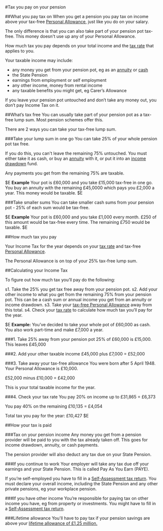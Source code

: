 #Tax you pay on your pension

##What you pay tax on
When you get a pension you pay tax on income above your tax-free [Personal Allowance](https://www.gov.uk/income-tax-rates/personal-allowances), just like you do on your salary. 

The only difference is that you can also take part of your pension pot tax-free. This money doesn't use up any of your Personal Allowance. 

How much tax you pay depends on your total income and the [tax rate](https://www.gov.uk/income-tax-rates) that applies to you. 

Your taxable income may include: 

- any money you get from your pension pot, eg as an [annuity](/articles/what-you-can-do-with-your-pension-pot) or [cash](/articles/what-you-can-do-with-your-pension-pot)
- the State Pension
- earnings from employment or self employment
- any other income, money from rental income
- any taxable benefits you might get, eg Carer’s Allowance 

If you leave your pension pot untouched and don’t take any money out, you don’t pay Income Tax on it.

##What’s tax free
You can usually take part of your pension pot as a tax-free lump sum. Most pension schemes offer this. 

There are 2 ways you can take your tax-free lump sum. 

###Take your lump sum in one go
You can take 25% of your whole pension pot tax free. 

If you do this, you can't leave the remaining 75% untouched. You must either take it as cash, or buy an [annuity](/articles/what-you-can-do-with-your-pension-pot) with it, or put it into an [income drawdown](/articles/what-you-can-do-with-your-pension-pot) fund. 

Any payments you get from the remaining 75% are taxable.  

$E
**Example** 
Your pot is £60,000 and you take £15,000 tax-free in one go. 
You buy an annuity with the remaining £45,0000 which pays you £2,000 a year. 
This money would be taxable.
$E

###Take smaller sums
You can take smaller cash sums from your pension pot -  25% of each sum would be tax-free. 

$E
**Example**
Your pot is £60,000 and you take £1,000 every month. £250 of this amount would be tax-free every time. The remaining £750 would be taxable. 
$E

##How much tax you pay

Your Income Tax for the year depends on your [tax rate](https://www.gov.uk/income-tax-rates) and tax-free [Personal Allowance](https://www.gov.uk/income-tax-rates). 

The Personal Allowance is on top of your 25% tax-free lump sum.  

##Calculating your Income Tax

To figure out how much tax you’ll pay do the following: 

s1. Take the 25% you get tax free away from your pension pot.
s2. Add your other income to what you get from the remaining 75% from your pension pot. This can be a cash sum or annual income you get from an annuity or income drawdown.
s3. Take your [tax-free Personal Allowance](https://www.gov.uk/income-tax-rates/personal-allowances) away from this total. 
s4. Check your [tax rate](https://www.gov.uk/income-tax-rates/income-tax-rates) to calculate how much tax you’ll pay for the year. 

$E
**Example:**
You’ve decided to take your whole pot of £60,000 as cash.
You also work part-time and make £7,000 a year. 

###1. Take 25% away from your pension pot
25% of £60,000 is £15,000. 
This leaves £45,000

###2. Add your other taxable income 
£45,000 plus £7,000 = £52,000

###3. Take away your tax-free allowance
You were born after 5 April 1948. Your Personal Allowance is £10,000. 

£52,000 minus £10,000 = £42,000

This is your total taxable income for the year. 

###4. Check your tax rate
You pay 20% on income up to £31,865 = £6,373 

You pay 40% on the remaining £10,135 = £4,054 

Total tax you pay for the year: £10,427
$E

##How your tax is paid

###Tax on your pension income
Any money you get from a pension provider will be paid to you with the tax already taken off. This goes for income drawdown, annuity, or cash payments.

The pension provider will also deduct any tax due on your State Pension.

###If you continue to work
Your employer will take any tax due off your earnings and your State Pension. This is called Pay As You Earn (PAYE).

If you’re self-employed you have to fill in a [Self-Assessment tax return](https://www.gov.uk/self-assessment-tax-returns). You must declare your overall income, including the State Pension and any other private pensions, eg your workplace pension.

###If you have other income
You’re responsible for paying tax on other income you have, eg from property or investments. You might have to fill in a [Self-Assessment tax return](https://www.gov.uk/self-assessment-tax-returns). 

###Lifetime allowance
You'll have to pay tax if your pension savings are above your [lifetime allowance of £1,25 million.](https://www.gov.uk/tax-on-your-private-pension)
